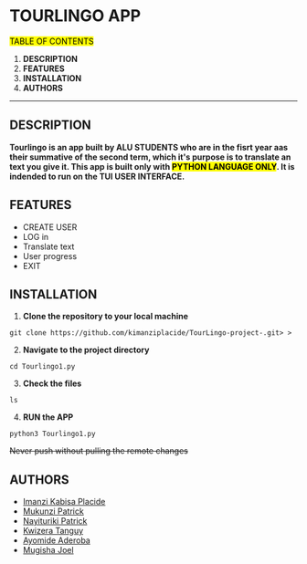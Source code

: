  # TOURLINGO APP

 <mark> TABLE OF CONTENTS</mark>

 1. **DESCRIPTION**
 2. **FEATURES**
3. **INSTALLATION**
4. **AUTHORS**
---

## DESCRIPTION  
**Tourlingo is an app built by ALU STUDENTS who are in the fisrt year aas their summative of the second term, which it's purpose is to translate an text you give it. This app is built only with <mark>PYTHON LANGUAGE ONLY</mark>. It is indended to run on the TUI USER INTERFACE.**

## FEATURES

+ CREATE USER
+ LOG in
+ Translate text
+ User progress
+ EXIT

## INSTALLATION

1. **Clone the repository to your local machine**

```
git clone https://github.com/kimanziplacide/TourLingo-project-.git> >
``````
2. **Navigate to the project directory**

```
cd Tourlingo1.py
```
3. **Check the files**
```
ls
```
4. **RUN the APP**
```
python3 Tourlingo1.py
```
~~Never push without pulling the remote changes~~

## AUTHORS
 + [Imanzi Kabisa Placide](https://github.com/kimanziplacide)  
 + [Mukunzi Patrick](https://github.com/Mpatrick12)  
 + [Nayituriki Patrick](https://github.com/Pnayiturik)  
 + [Kwizera Tanguy](https://github.com/ktanguy)  
 + [Ayomide Aderoba](https://github.com/samkit4q)  
 + [Mugisha Joel](https://github.com/jmugisha1)      
